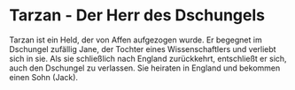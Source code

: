 # Tarzan - Der Herr des Dschungels

Tarzan ist ein Held, der von Affen aufgezogen wurde. Er begegnet im Dschungel zufällig Jane, der Tochter eines Wissenschaftlers und verliebt sich in sie. Als sie schließlich nach England zurückkehrt, entschließt er sich, auch den Dschungel zu verlassen. Sie heiraten in England und bekommen einen Sohn (Jack).